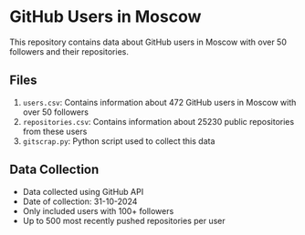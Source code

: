 # GitHub Users in Moscow

This repository contains data about GitHub users in Moscow with over 50 followers and their repositories.

## Files

1. `users.csv`: Contains information about 472 GitHub users in Moscow with over 50 followers
2. `repositories.csv`: Contains information about 25230 public repositories from these users
3. `gitscrap.py`: Python script used to collect this data

## Data Collection

- Data collected using GitHub API
- Date of collection: 31-10-2024
- Only included users with 100+ followers
- Up to 500 most recently pushed repositories per user
